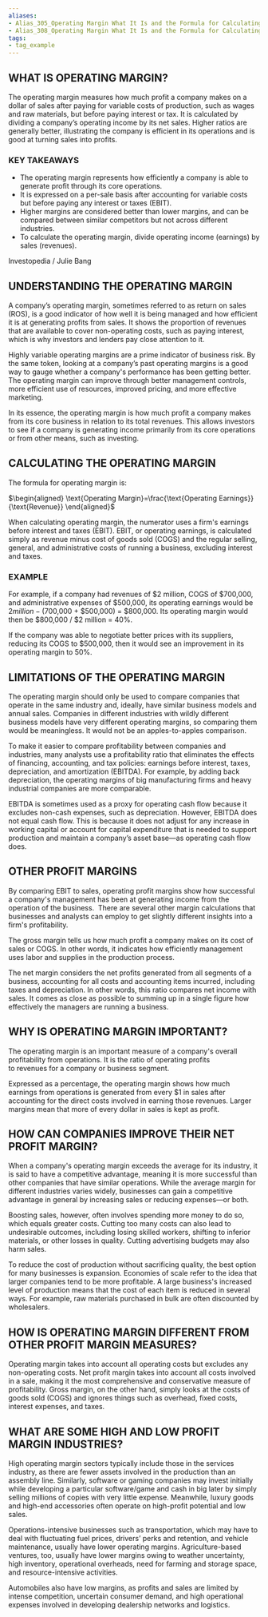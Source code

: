 ```yaml
---
aliases:
- Alias_305_Operating Margin What It Is and the Formula for Calculating It, With Examples.md
- Alias_308_Operating Margin What It Is and the Formula for Calculating It, With Examples.md
tags:
- tag_example
---
```


## WHAT IS OPERATING MARGIN?

The operating margin measures how much profit a company makes on a dollar of sales after paying for variable costs of production, such as wages and raw materials, but before paying interest or tax. It is calculated by dividing a company’s operating income by its net sales. Higher ratios are generally better, illustrating the company is efficient in its operations and is good at turning sales into profits. 

### KEY TAKEAWAYS

- The operating margin represents how efficiently a company is able to generate profit through its core operations.
- It is expressed on a per-sale basis after accounting for variable costs but before paying any interest or taxes (EBIT).
- Higher margins are considered better than lower margins, and can be compared between similar competitors but not across different industries.
- To calculate the operating margin, divide operating income (earnings) by sales (revenues).

Investopedia / Julie Bang

## UNDERSTANDING THE OPERATING MARGIN

A company’s operating margin, sometimes referred to as return on sales (ROS), is a good indicator of how well it is being managed and how efficient it is at generating profits from sales. It shows the proportion of revenues that are available to cover non-operating costs, such as paying interest, which is why investors and lenders pay close attention to it.

Highly variable operating margins are a prime indicator of business risk. By the same token, looking at a company’s past operating margins is a good way to gauge whether a company's performance has been getting better. The operating margin can improve through better management controls, more efficient use of resources, improved pricing, and more effective marketing.

In its essence, the operating margin is how much profit a company makes from its core business in relation to its total revenues. This allows investors to see if a company is generating income primarily from its core operations or from other means, such as investing.

## CALCULATING THE OPERATING MARGIN

The formula for operating margin is:

$\begin{aligned} \text{Operating Margin}=\frac{\text{Operating Earnings}}{\text{Revenue}} \end{aligned}$

When calculating operating margin, the numerator uses a firm's earnings before interest and taxes (EBIT). EBIT, or operating earnings, is calculated simply as revenue minus cost of goods sold (COGS) and the regular selling, general, and administrative costs of running a business, excluding interest and taxes.

### EXAMPLE

For example, if a company had revenues of $2 million, COGS of $700,000, and administrative expenses of $500,000, its operating earnings would be $2 million - ($700,000 + $500,000) = $800,000. Its operating margin would then be $800,000 / $2 million = 40%.

If the company was able to negotiate better prices with its suppliers, reducing its COGS to $500,000, then it would see an improvement in its operating margin to 50%.

## LIMITATIONS OF THE OPERATING MARGIN

The operating margin should only be used to compare companies that operate in the same industry and, ideally, have similar business models and annual sales. Companies in different industries with wildly different business models have very different operating margins, so comparing them would be meaningless. It would not be an apples-to-apples comparison.

To make it easier to compare profitability between companies and industries, many analysts use a profitability ratio that eliminates the effects of financing, accounting, and tax policies: earnings before interest, taxes, depreciation, and amortization (EBITDA). For example, by adding back depreciation, the operating margins of big manufacturing firms and heavy industrial companies are more comparable.

EBITDA is sometimes used as a proxy for operating cash flow because it excludes non-cash expenses, such as depreciation. However, EBITDA does not equal cash flow. This is because it does not adjust for any increase in working capital or account for capital expenditure that is needed to support production and maintain a company’s asset base—as operating cash flow does.

## OTHER PROFIT MARGINS

By comparing EBIT to sales, operating profit margins show how successful a company's management has been at generating income from the operation of the business.  There are several other margin calculations that businesses and analysts can employ to get slightly different insights into a firm's profitability.

The gross margin tells us how much profit a company makes on its cost of sales or COGS. In other words, it indicates how efficiently management uses labor and supplies in the production process.

The net margin considers the net profits generated from all segments of a business, accounting for all costs and accounting items incurred, including taxes and depreciation. In other words, this ratio compares net income with sales. It comes as close as possible to summing up in a single figure how effectively the managers are running a business.

## WHY IS OPERATING MARGIN IMPORTANT?

The operating margin is an important measure of a company's overall profitability from operations. It is the ratio of operating profits to revenues for a company or business segment.

Expressed as a percentage, the operating margin shows how much earnings from operations is generated from every $1 in sales after accounting for the direct costs involved in earning those revenues. Larger margins mean that more of every dollar in sales is kept as profit.

## HOW CAN COMPANIES IMPROVE THEIR NET PROFIT MARGIN?

When a company's operating margin exceeds the average for its industry, it is said to have a competitive advantage, meaning it is more successful than other companies that have similar operations. While the average margin for different industries varies widely, businesses can gain a competitive advantage in general by increasing sales or reducing expenses—or both.

Boosting sales, however, often involves spending more money to do so, which equals greater costs. Cutting too many costs can also lead to undesirable outcomes, including losing skilled workers, shifting to inferior materials, or other losses in quality. Cutting advertising budgets may also harm sales.

To reduce the cost of production without sacrificing quality, the best option for many businesses is expansion. Economies of scale refer to the idea that larger companies tend to be more profitable. A large business's increased level of production means that the cost of each item is reduced in several ways. For example, raw materials purchased in bulk are often discounted by wholesalers.

## HOW IS OPERATING MARGIN DIFFERENT FROM OTHER PROFIT MARGIN MEASURES?

Operating margin takes into account all operating costs but excludes any non-operating costs. Net profit margin takes into account all costs involved in a sale, making it the most comprehensive and conservative measure of profitability. Gross margin, on the other hand, simply looks at the costs of goods sold (COGS) and ignores things such as overhead, fixed costs, interest expenses, and taxes.

## WHAT ARE SOME HIGH AND LOW PROFIT MARGIN INDUSTRIES?

High operating margin sectors typically include those in the services industry, as there are fewer assets involved in the production than an assembly line. Similarly, software or gaming companies may invest initially while developing a particular software/game and cash in big later by simply selling millions of copies with very little expense. Meanwhile, luxury goods and high-end accessories often operate on high-profit potential and low sales.

Operations-intensive businesses such as transportation, which may have to deal with fluctuating fuel prices, drivers’ perks and retention, and vehicle maintenance, usually have lower operating margins. Agriculture-based ventures, too, usually have lower margins owing to weather uncertainty, high inventory, operational overheads, need for farming and storage space, and resource-intensive activities.

Automobiles also have low margins, as profits and sales are limited by intense competition, uncertain consumer demand, and high operational expenses involved in developing dealership networks and logistics.
